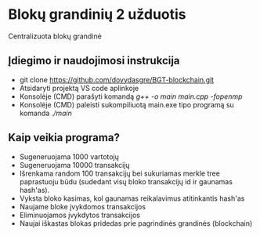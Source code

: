 # Blokų grandinių 2 užduotis
Centralizuota blokų grandinė
## Įdiegimo ir naudojimosi instrukcija
- git clone https://github.com/dovydasgre/BGT-blockchain.git
- Atsidaryti projektą VS code aplinkoje
- Konsolėje (CMD) parašyti komandą *g++ -o main main.cpp -fopenmp*
- Konsolėje (CMD) paleisti sukompiliuotą main.exe tipo programą su komanda *./main*
## Kaip veikia programa?
- Sugeneruojama 1000 vartotojų
- Sugeneruojama 10000 transakcijų
- Išrenkama random 100 transakcijų bei sukuriamas merkle tree paprastuoju būdu (sudedant visų bloko transakcijų id ir gaunamas hash'as).
- Vyksta bloko kasimas, kol gaunamas reikalavimus atitinkantis hash'as
- Naujame bloke įvykdomos transakcijos
- Eliminuojamos įvykdytos transakcijos
- Naujai iškastas blokas pridedas prie pagrindinės grandinės (blockchain)
